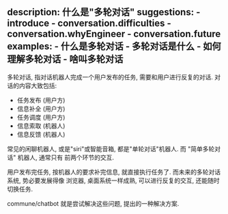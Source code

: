 description: 什么是"多轮对话"
suggestions:
    - introduce
    - conversation.difficulties
    - conversation.whyEngineer
    - conversation.future
examples:
    - 什么是多轮对话
    - 多轮对话是什么
    - 如何理解多轮对话
    - 啥叫多轮对话
---

多轮对话, 指对话机器人完成一个用户发布的任务, 需要和用户进行反复的对话. 对话的内容大致包括:

- 任务发布 (用户方)
- 信息补全 (用户方)
- 任务调度 (用户方)
- 信息索取 (机器人)
- 信息反馈 (机器人)

常见的闲聊机器人, 或是"siri"或智能音箱, 都是"单轮对话"机器人. 而 "简单多轮对话" 机器人, 通常只有 前两个环节的交互.

用户发布完任务, 按机器人的要求补完信息, 就直接执行任务了. 而未来的多轮对话系统, 势必要发展得像 浏览器, 桌面系统一样成熟, 可以进行反复的交互, 还能随时切换任务.

commune/chatbot 就是尝试解决这些问题, 提出的一种解决方案.

